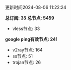 更新时间2024-08-06 11:22:24

**总订阅: 35**
**总节点: 5459**
- vless节点: 33

**google ping有效节点: 241**
- v2ray节点: 164
- ss节点: 51
- trojan节点: 26
